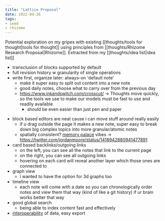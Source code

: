 ```yaml
---
title: "Lattice Proposal"
date: 2022-04-26
tags:
- seed
- rhizome
---
```


Potential exploration on my gripes with existing [[thoughts/tools for thought|tools for thought]] using principles from [[thoughts/Rhizome Research Proposal|Rhizome]]. Extracted from my [[thoughts/idea list|idea list]]

- transclusion of blocks supported by default
- full revision history w granularity of single operations
- write first, organize later: always-on 'default note'
	- make it super easy to split out content into a new note
	* good daily notes, choose what to carry over from the previous day
	* https://www.inkandswitch.com/crosscut/ -> Thoughts move quickly, so the tools we use to make our models must be fast to use and readily available
		* should be even easier than just pen and paper
* block based editors are neat cause i can move stuff around really easily
	* if u drag outside the page it makes a new note, super easy to break down big complex topics into more granular/atomic notes
	* spatially consistent? [memory palace](thoughts/memory%20palace.md) vibes -> https://twitter.com/jordanmoore/status/1418942880941477891
* card based backlinks/outgoing links
	* on the left, you can see all the notes that link to the current page
	* on the right, you can see all outgoing links
	* hovering on each card will reveal another layer which those ones are connected to
* graph view
	* i wanted to have the option for 3d graphs too
* timeline view
	* each note will come with a date so you can chronologically order notes and view them that way (kind of like a git history) if ur brain works better that way
* good global search
	* being able to index content fast and effectively
* [interoperability](thoughts/interoperability.md) of data, easy export